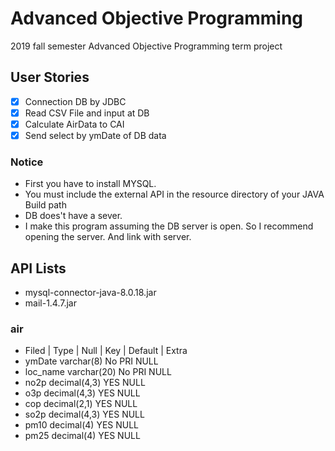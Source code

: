 # Advanced Objective Programming

2019 fall semester Advanced Objective Programming term project

## User Stories

- [x] Connection DB by JDBC
- [x] Read CSV File and input at DB
- [x] Calculate AirData to CAI
- [x] Send select by ymDate of DB data

### Notice
- First you have to install MYSQL.
- You must include the external API in the resource directory of your JAVA Build path
- DB does't have a sever.
- I make this program assuming the DB server is open. So I recommend opening the server. And link with server.

## API Lists
- mysql-connector-java-8.0.18.jar
- mail-1.4.7.jar


### air

- Filed		| Type 		| Null | Key | Default | Extra
- ymDate	varchar(8)	   No	PRI		NULL
- loc_name	varchar(20)	   No   PRI		NULL
- no2p		decimal(4,3)   YES	   		NULL
- o3p		decimal(4,3)   YES	   		NULL
- cop		decimal(2,1)   YES	   		NULL
- so2p		decimal(4,3)   YES	   		NULL
- pm10		decimal(4)	   YES	   		NULL
- pm25		decimal(4)	   YES	   		NULL
